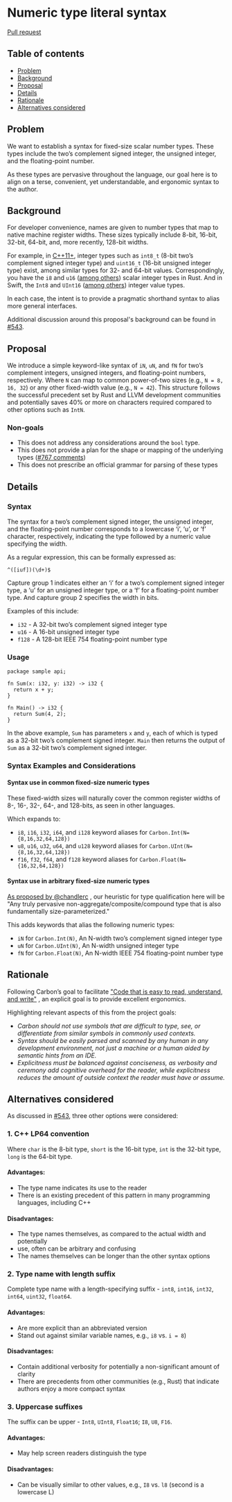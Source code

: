 # Numeric type literal syntax

<!--
Part of the Carbon Language project, under the Apache License v2.0 with LLVM
Exceptions. See /LICENSE for license information.
SPDX-License-Identifier: Apache-2.0 WITH LLVM-exception
-->

[Pull request](https://github.com/carbon-language/carbon-lang/pull/2015)

<!-- toc -->

## Table of contents

- [Problem](#problem)
- [Background](#background)
- [Proposal](#proposal)
- [Details](#details)
- [Rationale](#rationale)
- [Alternatives considered](#alternatives-considered)

<!-- tocstop -->

## Problem

We want to establish a syntax for fixed-size scalar number types. These types
include the two’s complement signed integer, the unsigned integer, and the
floating-point number.

As these types are pervasive throughout the language, our goal here is to align
on a terse, convenient, yet understandable, and ergonomic syntax to the author.

## Background

For developer convenience, names are given to number types that map to native
machine register widths. These sizes typically include 8-bit, 16-bit, 32-bit,
64-bit, and, more recently, 128-bit widths.

For example, in [C++11+](https://en.cppreference.com/w/cpp/types/integer),
integer types such as `int8_t` (8-bit two’s complement signed integer type) and
`uint16_t` (16-bit unsigned integer type) exist, among similar types for 32- and
64-bit values. Correspondingly, you have the `i8`
and `u16` ([among others](https://doc.rust-lang.org/book/ch03-02-data-types.html#scalar-types))
scalar integer types in Rust. And in Swift, the `Int8` and `UInt16` ([among
others](https://developer.apple.com/documentation/swift/uint8)) integer value
types.

In each case, the intent is to provide a pragmatic shorthand syntax to alias
more general interfaces.

Additional discussion around this proposal's background can be found
in [#543](https://github.com/carbon-language/carbon-lang/issues/543).

## Proposal

We introduce a simple keyword-like syntax of `iN`, `uN`, and `fN` for two’s
complement integers, unsigned integers, and floating-point numbers,
respectively. Where `N` can map to common power-of-two sizes (e.g., `N = 8, 16,
32`) or any other fixed-width value (e.g., `N = 42`). This structure follows the
successful precedent set by Rust and LLVM development communities and
potentially saves 40% or more on characters required compared to other options
such as `IntN`.

### Non-goals

- This does not address any considerations around the `bool` type.
- This does not provide a plan for the shape or mapping of the underlying
  types ([#767 comments](https://github.com/carbon-language/carbon-lang/issues/767#issuecomment-1214153375))
- This does not prescribe an official grammar for parsing of these types

## Details

### Syntax

The syntax for a two’s complement signed integer, the unsigned integer, and the
floating-point number corresponds to a lowercase ‘i’, ‘u’, or ‘f’ character,
respectively, indicating the type followed by a numeric value specifying the
width.

As a regular expression, this can be formally expressed as:

```re
^([iuf])(\d+)$
```

Capture group 1 indicates either an ‘i’ for a two’s complement signed integer
type, a ‘u’ for an unsigned integer type, or a ‘f’ for a floating-point number
type. And capture group 2 specifies the width in bits.

Examples of this include:

- `i32` - A 32-bit two’s complement signed integer type
- `u16` - A 16-bit unsigned integer type
- `f128` - A 128-bit IEEE 754 floating-point number type

### Usage

```carbon
package sample api;

fn Sum(x: i32, y: i32) -> i32 {
  return x + y;
}

fn Main() -> i32 {
  return Sum(4, 2);
}
```

In the above example, `Sum` has parameters `x` and `y`, each of which is typed
as a 32-bit two’s complement signed integer. `Main` then returns the output of
`Sum` as a 32-bit two’s complement signed integer.

### Syntax Examples and Considerations

#### Syntax use in common fixed-size numeric types

These fixed-width sizes will naturally cover the common register widths of 8-,
16-, 32-, 64-, and 128-bits, as seen in other languages.

Which expands to:

- `i8`, `i16`, `i32`, `i64`, and `i128` keyword aliases for
  `Carbon.Int(N={8,16,32,64,128})`
- `u8`, `u16`, `u32`, `u64`, and `u128` keyword aliases for
  `Carbon.UInt(N={8,16,32,64,128})`
- `f16`, `f32`, `f64`, and `f128` keyword aliases for
  `Carbon.Float(N={16,32,64,128})`

#### Syntax use in arbitrary fixed-size numeric types

[As proposed by @chandlerc](https://github.com/carbon-language/carbon-lang/issues/543#issuecomment-845620894)
, our heuristic for type qualification here will be "Any truly pervasive
non-aggregate/composite/compound type that is also fundamentally
size-parameterized."

This adds keywords that alias the following numeric types:

- `iN` for `Carbon.Int(N)`, An N-width two’s complement signed integer type
- `uN` for `Carbon.UInt(N)`, An N-width unsigned integer type
- `fN` for `Carbon.Float(N)`, An N-width IEEE 754 floating-point number type

## Rationale

Following Carbon’s goal to
facilitate ["Code that is easy to read, understand, and write"](https://github.com/carbon-language/carbon-lang/blob/trunk/docs/project/goals.md#code-that-is-easy-to-read-understand-and-write)
, an explicit goal is to provide excellent ergonomics.

Highlighting relevant aspects of this from the project goals:

- *Carbon should not use symbols that are difficult to type, see, or
  differentiate from similar symbols in commonly used contexts.*
- *Syntax should be easily parsed and scanned by any human in any development
  environment, not just a machine or a human aided by semantic hints from an
  IDE.*
- *Explicitness must be balanced against conciseness, as verbosity and ceremony
  add cognitive overhead for the reader, while explicitness reduces the amount
  of
  outside context the reader must have or assume.*

## Alternatives considered

As discussed in
[#543](https://github.com/carbon-language/carbon-lang/issues/543), three other
options were considered:

### 1. C++ LP64 convention

Where `char` is the 8-bit type, `short` is the 16-bit type, `int` is the 32-bit
type, `long` is the 64-bit type.

#### Advantages:

- The type name indicates its use to the reader
- There is an existing precedent of this pattern in many programming languages,
  including C++

#### Disadvantages:

- The type names themselves, as compared to the actual width and potentially
- use, often can be arbitrary and confusing
- The names themselves can be longer than the other syntax options

### 2. Type name with length suffix

Complete type name with a length-specifying suffix - `int8`, `int16`, `int32`,
`int64`, `uint32`, `float64`.

#### Advantages:

- Are more explicit than an abbreviated version
- Stand out against similar variable names, e.g., `i8` vs. `i = 8`)

#### Disadvantages:

- Contain additional verbosity for potentially a non-significant amount of
  clarity
- There are precedents from other communities (e.g., Rust) that indicate authors
  enjoy a more compact syntax

### 3. Uppercase suffixes

The suffix can be upper - `Int8`, `UInt8`, `Float16`; `I8`, `U8`, `F16`.

#### Advantages:

- May help screen readers distinguish the type

#### Disadvantages:

- Can be visually similar to other values, e.g., `I8` vs. `l8` (second is a
  lowercase L)
